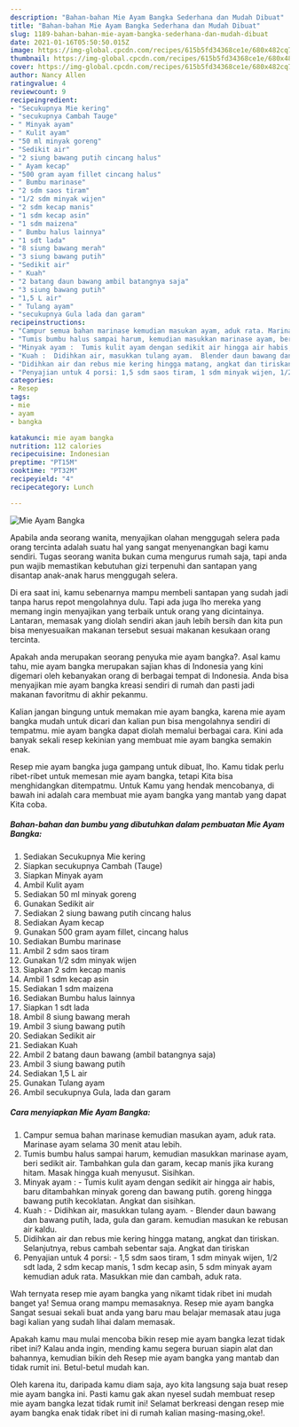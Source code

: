 ```yaml
---
description: "Bahan-bahan Mie Ayam Bangka Sederhana dan Mudah Dibuat"
title: "Bahan-bahan Mie Ayam Bangka Sederhana dan Mudah Dibuat"
slug: 1189-bahan-bahan-mie-ayam-bangka-sederhana-dan-mudah-dibuat
date: 2021-01-16T05:50:50.015Z
image: https://img-global.cpcdn.com/recipes/615b5fd34368ce1e/680x482cq70/mie-ayam-bangka-foto-resep-utama.jpg
thumbnail: https://img-global.cpcdn.com/recipes/615b5fd34368ce1e/680x482cq70/mie-ayam-bangka-foto-resep-utama.jpg
cover: https://img-global.cpcdn.com/recipes/615b5fd34368ce1e/680x482cq70/mie-ayam-bangka-foto-resep-utama.jpg
author: Nancy Allen
ratingvalue: 4
reviewcount: 9
recipeingredient:
- "Secukupnya Mie kering"
- "secukupnya Cambah Tauge"
- " Minyak ayam"
- " Kulit ayam"
- "50 ml minyak goreng"
- "Sedikit air"
- "2 siung bawang putih cincang halus"
- " Ayam kecap"
- "500 gram ayam fillet cincang halus"
- " Bumbu marinase"
- "2 sdm saos tiram"
- "1/2 sdm minyak wijen"
- "2 sdm kecap manis"
- "1 sdm kecap asin"
- "1 sdm maizena"
- " Bumbu halus lainnya"
- "1 sdt lada"
- "8 siung bawang merah"
- "3 siung bawang putih"
- "Sedikit air"
- " Kuah"
- "2 batang daun bawang ambil batangnya saja"
- "3 siung bawang putih"
- "1,5 L air"
- " Tulang ayam"
- "secukupnya Gula lada dan garam"
recipeinstructions:
- "Campur semua bahan marinase kemudian masukan ayam, aduk rata. Marinase ayam selama 30 menit atau lebih."
- "Tumis bumbu halus sampai harum, kemudian masukkan marinase ayam, beri sedikit air. Tambahkan gula dan garam, kecap manis jika kurang hitam. Masak hingga kuah menyusut. Sisihkan."
- "Minyak ayam :  Tumis kulit ayam dengan sedikit air hingga air habis, baru ditambahkan minyak goreng dan bawang putih. goreng hingga bawang putih kecoklatan. Angkat dan sisihkan."
- "Kuah :  Didihkan air, masukkan tulang ayam.  Blender daun bawang dan bawang putih, lada, gula dan garam. kemudian masukan ke rebusan air kaldu."
- "Didihkan air dan rebus mie kering hingga matang, angkat dan tiriskan. Selanjutnya, rebus cambah sebentar saja. Angkat dan tiriskan"
- "Penyajian untuk 4 porsi: 1,5 sdm saos tiram, 1 sdm minyak wijen, 1/2 sdt lada, 2 sdm kecap manis, 1 sdm kecap asin, 5 sdm minyak ayam kemudian aduk rata. Masukkan mie dan cambah, aduk rata."
categories:
- Resep
tags:
- mie
- ayam
- bangka

katakunci: mie ayam bangka 
nutrition: 112 calories
recipecuisine: Indonesian
preptime: "PT15M"
cooktime: "PT32M"
recipeyield: "4"
recipecategory: Lunch

---
```



![Mie Ayam Bangka](https://img-global.cpcdn.com/recipes/615b5fd34368ce1e/680x482cq70/mie-ayam-bangka-foto-resep-utama.jpg)

Apabila anda seorang wanita, menyajikan olahan menggugah selera pada orang tercinta adalah suatu hal yang sangat menyenangkan bagi kamu sendiri. Tugas seorang  wanita bukan cuma mengurus rumah saja, tapi anda pun wajib memastikan kebutuhan gizi terpenuhi dan santapan yang disantap anak-anak harus menggugah selera.

Di era  saat ini, kamu sebenarnya mampu membeli santapan yang sudah jadi tanpa harus repot mengolahnya dulu. Tapi ada juga lho mereka yang memang ingin menyajikan yang terbaik untuk orang yang dicintainya. Lantaran, memasak yang diolah sendiri akan jauh lebih bersih dan kita pun bisa menyesuaikan makanan tersebut sesuai makanan kesukaan orang tercinta. 



Apakah anda merupakan seorang penyuka mie ayam bangka?. Asal kamu tahu, mie ayam bangka merupakan sajian khas di Indonesia yang kini digemari oleh kebanyakan orang di berbagai tempat di Indonesia. Anda bisa menyajikan mie ayam bangka kreasi sendiri di rumah dan pasti jadi makanan favoritmu di akhir pekanmu.

Kalian jangan bingung untuk memakan mie ayam bangka, karena mie ayam bangka mudah untuk dicari dan kalian pun bisa mengolahnya sendiri di tempatmu. mie ayam bangka dapat diolah memalui berbagai cara. Kini ada banyak sekali resep kekinian yang membuat mie ayam bangka semakin enak.

Resep mie ayam bangka juga gampang untuk dibuat, lho. Kamu tidak perlu ribet-ribet untuk memesan mie ayam bangka, tetapi Kita bisa menghidangkan ditempatmu. Untuk Kamu yang hendak mencobanya, di bawah ini adalah cara membuat mie ayam bangka yang mantab yang dapat Kita coba.

<!--inarticleads1-->

##### Bahan-bahan dan bumbu yang dibutuhkan dalam pembuatan Mie Ayam Bangka:

1. Sediakan Secukupnya Mie kering
1. Siapkan secukupnya Cambah (Tauge)
1. Siapkan  Minyak ayam
1. Ambil  Kulit ayam
1. Sediakan 50 ml minyak goreng
1. Gunakan Sedikit air
1. Sediakan 2 siung bawang putih cincang halus
1. Sediakan  Ayam kecap
1. Gunakan 500 gram ayam fillet, cincang halus
1. Sediakan  Bumbu marinase
1. Ambil 2 sdm saos tiram
1. Gunakan 1/2 sdm minyak wijen
1. Siapkan 2 sdm kecap manis
1. Ambil 1 sdm kecap asin
1. Sediakan 1 sdm maizena
1. Sediakan  Bumbu halus lainnya
1. Siapkan 1 sdt lada
1. Ambil 8 siung bawang merah
1. Ambil 3 siung bawang putih
1. Sediakan Sedikit air
1. Sediakan  Kuah
1. Ambil 2 batang daun bawang (ambil batangnya saja)
1. Ambil 3 siung bawang putih
1. Sediakan 1,5 L air
1. Gunakan  Tulang ayam
1. Ambil secukupnya Gula, lada dan garam




<!--inarticleads2-->

##### Cara menyiapkan Mie Ayam Bangka:

1. Campur semua bahan marinase kemudian masukan ayam, aduk rata. Marinase ayam selama 30 menit atau lebih.
1. Tumis bumbu halus sampai harum, kemudian masukkan marinase ayam, beri sedikit air. Tambahkan gula dan garam, kecap manis jika kurang hitam. Masak hingga kuah menyusut. Sisihkan.
1. Minyak ayam :  - Tumis kulit ayam dengan sedikit air hingga air habis, baru ditambahkan minyak goreng dan bawang putih. goreng hingga bawang putih kecoklatan. Angkat dan sisihkan.
1. Kuah :  - Didihkan air, masukkan tulang ayam. -  Blender daun bawang dan bawang putih, lada, gula dan garam. kemudian masukan ke rebusan air kaldu.
1. Didihkan air dan rebus mie kering hingga matang, angkat dan tiriskan. Selanjutnya, rebus cambah sebentar saja. Angkat dan tiriskan
1. Penyajian untuk 4 porsi: - 1,5 sdm saos tiram, 1 sdm minyak wijen, 1/2 sdt lada, 2 sdm kecap manis, 1 sdm kecap asin, 5 sdm minyak ayam kemudian aduk rata. Masukkan mie dan cambah, aduk rata.




Wah ternyata resep mie ayam bangka yang nikamt tidak ribet ini mudah banget ya! Semua orang mampu memasaknya. Resep mie ayam bangka Sangat sesuai sekali buat anda yang baru mau belajar memasak atau juga bagi kalian yang sudah lihai dalam memasak.

Apakah kamu mau mulai mencoba bikin resep mie ayam bangka lezat tidak ribet ini? Kalau anda ingin, mending kamu segera buruan siapin alat dan bahannya, kemudian bikin deh Resep mie ayam bangka yang mantab dan tidak rumit ini. Betul-betul mudah kan. 

Oleh karena itu, daripada kamu diam saja, ayo kita langsung saja buat resep mie ayam bangka ini. Pasti kamu gak akan nyesel sudah membuat resep mie ayam bangka lezat tidak rumit ini! Selamat berkreasi dengan resep mie ayam bangka enak tidak ribet ini di rumah kalian masing-masing,oke!.

